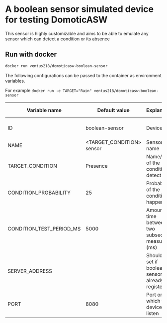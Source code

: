 # A boolean sensor simulated device for testing DomoticASW

This sensor is highly customizable and aims to be able to emulate any sensor which can detect a condition or its absence

## Run with docker

```sh
docker run ventus218/domoticasw-boolean-sensor
```

The following configurations can be passed to the container as environment variables.

For example `docker run -e TARGET="Rain" ventus218/domoticasw-boolean-sensor`

| Variable name            | Default value              | Explanation                                           | Admissible values               |
| ------------------------ | -------------------------- | ----------------------------------------------------- | ------------------------------- |
| ID                       | boolean-sensor             | Device id                                             | Any string unique in the system |
| NAME                     | \<TARGET_CONDITION> sensor | Sensor name                                           | Any string                      |
| TARGET_CONDITION         | Presence                   | Name/Kind of the condition to detect                  | Any string                      |
| CONDITION_PROBABILITY    | 25                         | Probability of the condition to happen                | Integer >= 0 and <= 100         |
| CONDITION_TEST_PERIOD_MS | 5000                       | Amount of time between two subsequent measures (ms)   | Integer > 0                    |
| SERVER_ADDRESS           |                            | Should be set if boolean sensor is already registered | \<host>:\<port>                 |
| PORT                     | 8080                       | Port on which the device will listen                  | Any valid port                  |
